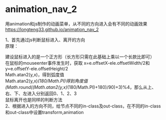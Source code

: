 # animation_nav_2
用animation和js制作的动画菜单，从不同的方向进入会有不同的动画效果
https://longteng33.github.io/animation_nav_2  

1、首先通过js判断鼠标进入、离开的方向  
原理：  

建设鼠标进入的是一个正方形（长方形只需在此基础上乘以一个长款比即可）  
在鼠标的mouseenter事件发生时，获取 x=e.offsetX-ele.offsetWidth/2和y=e.offsetY-ele.offsetHeight/2  
Math.atan2(y,x)，得到弧度值  
Math.atan2(y,x)*(180/Math.PI)得到角度值  
(Math.round((Math.atan2(y,x)*(180/Math.PI)+180)/90)+3)%4，那么从上、右、下、左进入分别返回0、1、2、3  
鼠标离开也是同样的判断方法  
2、根据进入的方向不同，给节点不同的in-class及out-class，在不同的in-class和out-class中设置transform,animation  